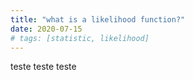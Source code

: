 ```yaml
---
title: "what is a likelihood function?"
date: 2020-07-15
# tags: [statistic, likelihood]
---
```


teste teste teste
